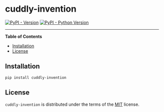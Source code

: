 # cuddly-invention

[![PyPI - Version](https://img.shields.io/pypi/v/cuddly-invention.svg)](https://pypi.org/project/cuddly-invention)
[![PyPI - Python Version](https://img.shields.io/pypi/pyversions/cuddly-invention.svg)](https://pypi.org/project/cuddly-invention)

-----

**Table of Contents**

- [Installation](#installation)
- [License](#license)

## Installation

```console
pip install cuddly-invention
```

## License

`cuddly-invention` is distributed under the terms of the [MIT](https://spdx.org/licenses/MIT.html) license.
